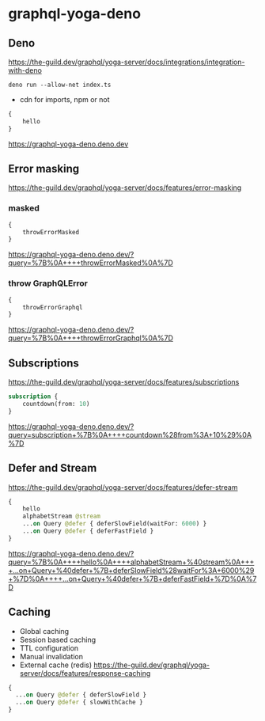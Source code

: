 # graphql-yoga-deno

## Deno

https://the-guild.dev/graphql/yoga-server/docs/integrations/integration-with-deno

`deno run --allow-net index.ts`

- cdn for imports, npm or not

```graphql
{
    hello
}
```
https://graphql-yoga-deno.deno.dev

## Error masking

https://the-guild.dev/graphql/yoga-server/docs/features/error-masking

### masked

```graphql
{
    throwErrorMasked
}
```

https://graphql-yoga-deno.deno.dev/?query=%7B%0A++++throwErrorMasked%0A%7D

### throw GraphQLError

```graphql
{
    throwErrorGraphql
}
```

https://graphql-yoga-deno.deno.dev/?query=%7B%0A++++throwErrorGraphql%0A%7D

## Subscriptions

https://the-guild.dev/graphql/yoga-server/docs/features/subscriptions

```graphql
subscription {
    countdown(from: 10)
}
```

https://graphql-yoga-deno.deno.dev/?query=subscription+%7B%0A++++countdown%28from%3A+10%29%0A%7D

## Defer and Stream

https://the-guild.dev/graphql/yoga-server/docs/features/defer-stream

```graphql
{
    hello
    alphabetStream @stream
    ...on Query @defer { deferSlowField(waitFor: 6000) }
    ...on Query @defer { deferFastField }
}
```

https://graphql-yoga-deno.deno.dev/?query=%7B%0A++++hello%0A++++alphabetStream+%40stream%0A++++...on+Query+%40defer+%7B+deferSlowField%28waitFor%3A+6000%29+%7D%0A++++...on+Query+%40defer+%7B+deferFastField+%7D%0A%7D

## Caching
- Global caching
- Session based caching
- TTL configuration
- Manual invalidation
- External cache (redis)
  https://the-guild.dev/graphql/yoga-server/docs/features/response-caching
```graphql
{
  ...on Query @defer { deferSlowField }
  ...on Query @defer { slowWithCache }
}
```
